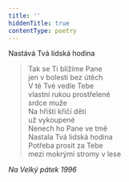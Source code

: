 ```yaml
---
title: ''
hiddenTitle: true
contentType: poetry
---
```


>   

>   

Nastává Tvá lidská hodina

> Tak se Ti blížíme Pane  
> jen v bolesti bez útěch  
> V té Tvé vedle Tebe  
> vlastní rukou prostřelené  
> srdce muže  
> Na hřišti křičí děti  
> už vykoupené  
> Nenech ho Pane ve tmě  
> Nastala Tvá lidská hodina  
> Potřeba prosit za Tebe  
> mezi mokrými stromy v lese

_Na Velký pátek 1996_
